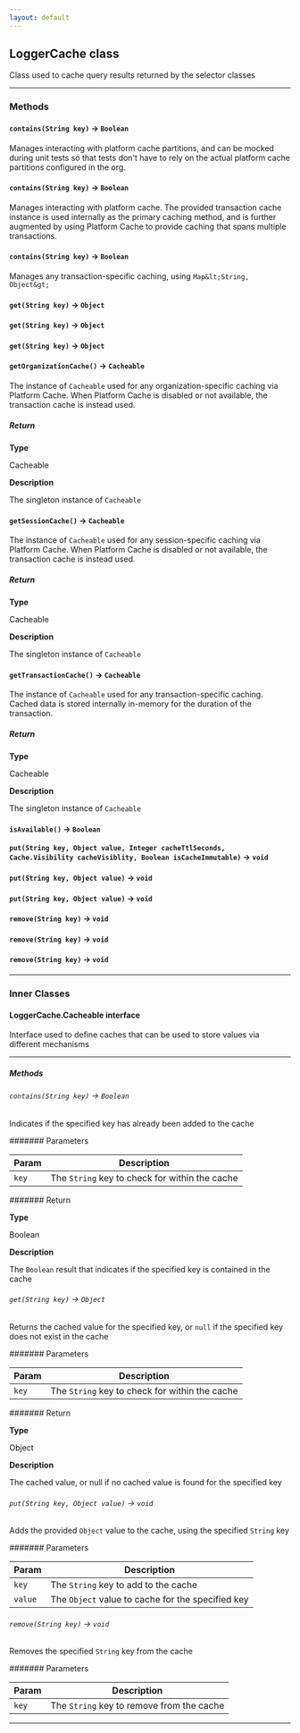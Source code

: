 ```yaml
---
layout: default
---
```


## LoggerCache class

Class used to cache query results returned by the selector classes

---

### Methods

#### `contains(String key)` → `Boolean`

Manages interacting with platform cache partitions, and can be mocked during unit tests so that tests don&apos;t have to rely on the actual platform cache partitions configured in the org.

#### `contains(String key)` → `Boolean`

Manages interacting with platform cache. The provided transaction cache instance is used internally as the primary caching method, and is further augmented by using Platform Cache to provide caching that spans multiple transactions.

#### `contains(String key)` → `Boolean`

Manages any transaction-specific caching, using `Map&lt;String, Object&gt;`

#### `get(String key)` → `Object`

#### `get(String key)` → `Object`

#### `get(String key)` → `Object`

#### `getOrganizationCache()` → `Cacheable`

The instance of `Cacheable` used for any organization-specific caching via Platform Cache. When Platform Cache is disabled or not available, the transaction cache is instead used.

##### Return

**Type**

Cacheable

**Description**

The singleton instance of `Cacheable`

#### `getSessionCache()` → `Cacheable`

The instance of `Cacheable` used for any session-specific caching via Platform Cache. When Platform Cache is disabled or not available, the transaction cache is instead used.

##### Return

**Type**

Cacheable

**Description**

The singleton instance of `Cacheable`

#### `getTransactionCache()` → `Cacheable`

The instance of `Cacheable` used for any transaction-specific caching. Cached data is stored internally in-memory for the duration of the transaction.

##### Return

**Type**

Cacheable

**Description**

The singleton instance of `Cacheable`

#### `isAvailable()` → `Boolean`

#### `put(String key, Object value, Integer cacheTtlSeconds, Cache.Visibility cacheVisiblity, Boolean isCacheImmutable)` → `void`

#### `put(String key, Object value)` → `void`

#### `put(String key, Object value)` → `void`

#### `remove(String key)` → `void`

#### `remove(String key)` → `void`

#### `remove(String key)` → `void`

---

### Inner Classes

#### LoggerCache.Cacheable interface

Interface used to define caches that can be used to store values via different mechanisms

---

##### Methods

###### `contains(String key)` → `Boolean`

Indicates if the specified key has already been added to the cache

####### Parameters

| Param | Description                                    |
| ----- | ---------------------------------------------- |
| `key` | The `String` key to check for within the cache |

####### Return

**Type**

Boolean

**Description**

The `Boolean` result that indicates if the specified key is contained in the cache

###### `get(String key)` → `Object`

Returns the cached value for the specified key, or `null` if the specified key does not exist in the cache

####### Parameters

| Param | Description                                    |
| ----- | ---------------------------------------------- |
| `key` | The `String` key to check for within the cache |

####### Return

**Type**

Object

**Description**

The cached value, or null if no cached value is found for the specified key

###### `put(String key, Object value)` → `void`

Adds the provided `Object` value to the cache, using the specified `String` key

####### Parameters

| Param   | Description                                       |
| ------- | ------------------------------------------------- |
| `key`   | The `String` key to add to the cache              |
| `value` | The `Object` value to cache for the specified key |

###### `remove(String key)` → `void`

Removes the specified `String` key from the cache

####### Parameters

| Param | Description                               |
| ----- | ----------------------------------------- |
| `key` | The `String` key to remove from the cache |

---

